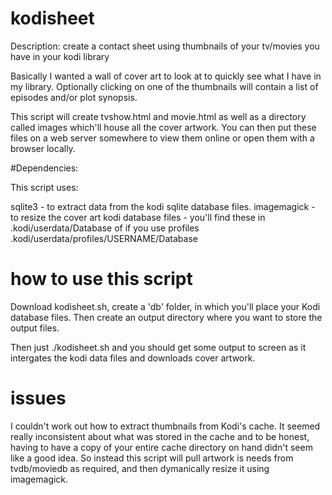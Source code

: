 # kodisheet

Description: create a contact sheet using thumbnails of your tv/movies you have in your kodi library

Basically I wanted a wall of cover art to look at to quickly see what I have in my library. Optionally clicking on one of the thumbnails will contain a list of episodes and/or plot synopsis. 

This script will create tvshow.html and movie.html as well as a directory called images which'll house all the cover artwork. You can then put these files on a web server somewhere to view them online or open them with a browser locally.

#Dependencies:

This script uses:

sqlite3 - to extract data from the kodi sqlite database files.
imagemagick - to resize the cover art
kodi database files - you'll find these in .kodi/userdata/Database of if you use profiles .kodi/userdata/profiles/USERNAME/Database

# how to use this script

Download kodisheet.sh, create a 'db' folder, in which you'll place your Kodi database files. Then create an output directory where you want to store the output files.

Then just ./kodisheet.sh and you should get some output to screen as it intergates the kodi data files and downloads cover artwork.

# issues

I couldn't work out how to extract thumbnails from Kodi's cache. It seemed really inconsistent about what was stored in the cache and to be honest, having to have a copy of your entire cache directory on hand didn't seem like a good idea. So instead this script will pull artwork is needs from tvdb/moviedb as required, and then dymanically resize it using imagemagick.

